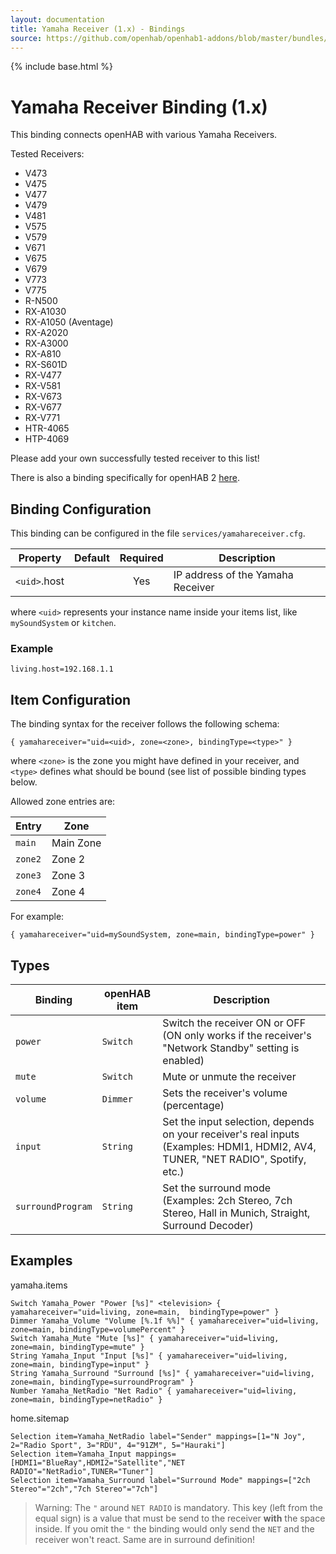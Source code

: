 ```yaml
---
layout: documentation
title: Yamaha Receiver (1.x) - Bindings
source: https://github.com/openhab/openhab1-addons/blob/master/bundles/binding/org.openhab.binding.yamahareceiver/README.md
---
```


<!-- Attention authors: Do not edit directly. Please add your changes to the appropriate source repository -->

{% include base.html %}

# Yamaha Receiver Binding (1.x)

This binding connects openHAB with various Yamaha Receivers.

Tested Receivers:

* V473
* V475
* V477
* V479
* V481
* V575
* V579
* V671
* V675
* V679
* V773
* V775
* R-N500
* RX-A1030
* RX-A1050 (Aventage)
* RX-A2020
* RX-A3000
* RX-A810
* RX-S601D
* RX-V477
* RX-V581
* RX-V673
* RX-V677
* RX-V771
* HTR-4065
* HTP-4069

Please add your own successfully tested receiver to this list!

There is also a binding specifically for openHAB 2 [here](http://docs.openhab.org/addons/bindings/yamahareceiver/readme.html).

## Binding Configuration

This binding can be configured in the file `services/yamahareceiver.cfg`.

| Property | Default | Required | Description |
|----------|---------|:--------:|-------------|
| `<uid>`.host |     |   Yes    | IP address of the Yamaha Receiver |

where `<uid>` represents your instance name inside your items list, like `mySoundSystem` or `kitchen`.

### Example

```
living.host=192.168.1.1
```

## Item Configuration

The binding syntax for the receiver follows the following schema:

```
{ yamahareceiver="uid=<uid>, zone=<zone>, bindingType=<type>" }
```

where `<zone>` is the zone you might have defined in your receiver, and  `<type>` defines what should be bound (see list of possible binding types below.

Allowed zone entries are:

| Entry   | Zone      |
|---------|-----------|
| `main`  | Main Zone |
| `zone2` | Zone 2    |
| `zone3` | Zone 3    |
| `zone4` | Zone 4    |


For example:

```
{ yamahareceiver="uid=mySoundSystem, zone=main, bindingType=power" }
```

## Types

| Binding           | openHAB item | Description  |
|-------------------|--------------|--------------|
| `power`           | `Switch`     | Switch the receiver ON or OFF (ON only works if the receiver's "Network Standby" setting is enabled) |
| `mute`            | `Switch`     | Mute or unmute the receiver  |
| `volume`          | `Dimmer`     | Sets the receiver's volume (percentage) |
| `input`           | `String`     | Set the input selection, depends on your receiver's real inputs (Examples: HDMI1, HDMI2, AV4, TUNER, "NET RADIO", Spotify, etc.) |
| `surroundProgram` | `String`     | Set the surround mode (Examples: 2ch Stereo, 7ch Stereo, Hall in Munich, Straight, Surround Decoder)  |
 

## Examples

yamaha.items

```
Switch Yamaha_Power "Power [%s]" <television> { yamahareceiver="uid=living, zone=main,  bindingType=power" }
Dimmer Yamaha_Volume "Volume [%.1f %%]" { yamahareceiver="uid=living, zone=main, bindingType=volumePercent" }
Switch Yamaha_Mute "Mute [%s]" { yamahareceiver="uid=living, zone=main, bindingType=mute" }
String Yamaha_Input "Input [%s]" { yamahareceiver="uid=living, zone=main, bindingType=input" } 
String Yamaha_Surround "Surround [%s]" { yamahareceiver="uid=living, zone=main, bindingType=surroundProgram" } 
Number Yamaha_NetRadio "Net Radio" { yamahareceiver="uid=living, zone=main, bindingType=netRadio" }
````

home.sitemap

```
Selection item=Yamaha_NetRadio label="Sender" mappings=[1="N Joy", 2="Radio Sport", 3="RDU", 4="91ZM", 5="Hauraki"]
Selection item=Yamaha_Input mappings=[HDMI1="BlueRay",HDMI2="Satellite","NET RADIO"="NetRadio",TUNER="Tuner"]
Selection item=Yamaha_Surround label="Surround Mode" mappings=["2ch Stereo"="2ch","7ch Stereo"="7ch"]
```

> Warning: The `"` around `NET RADIO` is mandatory. This key (left from the equal sign) is a value that must be send to the receiver **with** the space inside. If you omit the `"` the binding would only send the `NET` and the receiver won't react. Same are in surround definition!

